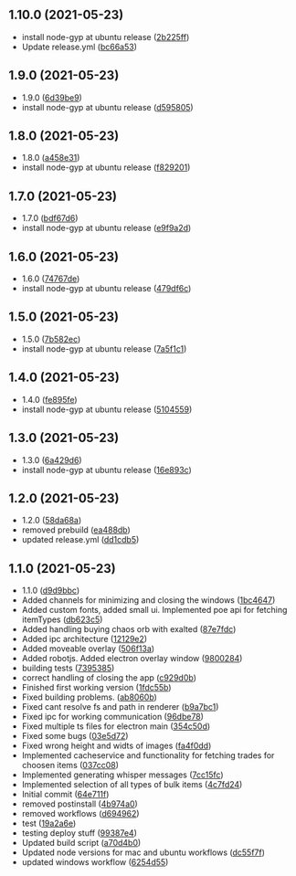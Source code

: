 ## 1.10.0 (2021-05-23)

* install node-gyp at ubuntu release ([2b225ff](https://github.com/StefanKunde/electronTrademaster/commit/2b225ff))
* Update release.yml ([bc66a53](https://github.com/StefanKunde/electronTrademaster/commit/bc66a53))



## 1.9.0 (2021-05-23)

* 1.9.0 ([6d39be9](https://github.com/StefanKunde/electronTrademaster/commit/6d39be9))
* install node-gyp at ubuntu release ([d595805](https://github.com/StefanKunde/electronTrademaster/commit/d595805))



## 1.8.0 (2021-05-23)

* 1.8.0 ([a458e31](https://github.com/StefanKunde/electronTrademaster/commit/a458e31))
* install node-gyp at ubuntu release ([f829201](https://github.com/StefanKunde/electronTrademaster/commit/f829201))



## 1.7.0 (2021-05-23)

* 1.7.0 ([bdf67d6](https://github.com/StefanKunde/electronTrademaster/commit/bdf67d6))
* install node-gyp at ubuntu release ([e9f9a2d](https://github.com/StefanKunde/electronTrademaster/commit/e9f9a2d))



## 1.6.0 (2021-05-23)

* 1.6.0 ([74767de](https://github.com/StefanKunde/electronTrademaster/commit/74767de))
* install node-gyp at ubuntu release ([479df6c](https://github.com/StefanKunde/electronTrademaster/commit/479df6c))



## 1.5.0 (2021-05-23)

* 1.5.0 ([7b582ec](https://github.com/StefanKunde/electronTrademaster/commit/7b582ec))
* install node-gyp at ubuntu release ([7a5f1c1](https://github.com/StefanKunde/electronTrademaster/commit/7a5f1c1))



## 1.4.0 (2021-05-23)

* 1.4.0 ([fe895fe](https://github.com/StefanKunde/electronTrademaster/commit/fe895fe))
* install node-gyp at ubuntu release ([5104559](https://github.com/StefanKunde/electronTrademaster/commit/5104559))



## 1.3.0 (2021-05-23)

* 1.3.0 ([6a429d6](https://github.com/StefanKunde/electronTrademaster/commit/6a429d6))
* install node-gyp at ubuntu release ([16e893c](https://github.com/StefanKunde/electronTrademaster/commit/16e893c))



## 1.2.0 (2021-05-23)

* 1.2.0 ([58da68a](https://github.com/StefanKunde/electronTrademaster/commit/58da68a))
* removed prebuild ([ea488db](https://github.com/StefanKunde/electronTrademaster/commit/ea488db))
* updated release.yml ([dd1cdb5](https://github.com/StefanKunde/electronTrademaster/commit/dd1cdb5))



## 1.1.0 (2021-05-23)

* 1.1.0 ([d9d9bbc](https://github.com/StefanKunde/electronTrademaster/commit/d9d9bbc))
* Added channels for minimizing and closing the windows ([1bc4647](https://github.com/StefanKunde/electronTrademaster/commit/1bc4647))
* Added custom fonts, added small ui. Implemented poe api for fetching itemTypes ([db623c5](https://github.com/StefanKunde/electronTrademaster/commit/db623c5))
* Added handling buying chaos orb with exalted ([87e7fdc](https://github.com/StefanKunde/electronTrademaster/commit/87e7fdc))
* Added ipc architecture ([12129e2](https://github.com/StefanKunde/electronTrademaster/commit/12129e2))
* Added moveable overlay ([506f13a](https://github.com/StefanKunde/electronTrademaster/commit/506f13a))
* Added robotjs. Added electron overlay window ([9800284](https://github.com/StefanKunde/electronTrademaster/commit/9800284))
* building tests ([7395385](https://github.com/StefanKunde/electronTrademaster/commit/7395385))
* correct handling of closing the app ([c929d0b](https://github.com/StefanKunde/electronTrademaster/commit/c929d0b))
* Finished first working version ([1fdc55b](https://github.com/StefanKunde/electronTrademaster/commit/1fdc55b))
* Fixed building problems. ([ab8060b](https://github.com/StefanKunde/electronTrademaster/commit/ab8060b))
* Fixed cant resolve fs and path in renderer ([b9a7bc1](https://github.com/StefanKunde/electronTrademaster/commit/b9a7bc1))
* Fixed ipc for working communication ([96dbe78](https://github.com/StefanKunde/electronTrademaster/commit/96dbe78))
* Fixed multiple ts files for electron main ([354c50d](https://github.com/StefanKunde/electronTrademaster/commit/354c50d))
* Fixed some bugs ([03e5d72](https://github.com/StefanKunde/electronTrademaster/commit/03e5d72))
* Fixed wrong height and widts of images ([fa4f0dd](https://github.com/StefanKunde/electronTrademaster/commit/fa4f0dd))
* Implemented cacheservice and functionality for fetching trades for choosen items ([037cc08](https://github.com/StefanKunde/electronTrademaster/commit/037cc08))
* Implemented generating whisper messages ([7cc15fc](https://github.com/StefanKunde/electronTrademaster/commit/7cc15fc))
* Implemented selection of all types of bulk items ([4c7fd24](https://github.com/StefanKunde/electronTrademaster/commit/4c7fd24))
* Initial commit ([64e711f](https://github.com/StefanKunde/electronTrademaster/commit/64e711f))
* removed postinstall ([4b974a0](https://github.com/StefanKunde/electronTrademaster/commit/4b974a0))
* removed workflows ([d694962](https://github.com/StefanKunde/electronTrademaster/commit/d694962))
* test ([19a2a6e](https://github.com/StefanKunde/electronTrademaster/commit/19a2a6e))
* testing deploy stuff ([99387e4](https://github.com/StefanKunde/electronTrademaster/commit/99387e4))
* Updated build script ([a70d4b0](https://github.com/StefanKunde/electronTrademaster/commit/a70d4b0))
* Updated node versions for mac and ubuntu workflows ([dc55f7f](https://github.com/StefanKunde/electronTrademaster/commit/dc55f7f))
* updated windows workflow ([6254d55](https://github.com/StefanKunde/electronTrademaster/commit/6254d55))



